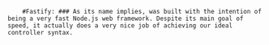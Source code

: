 `    #Fastify:
    ### As its name implies, was built with the intention of being a very fast Node.js web framework. Despite its main goal of speed, it actually does a very nice job of achieving our ideal controller syntax.`